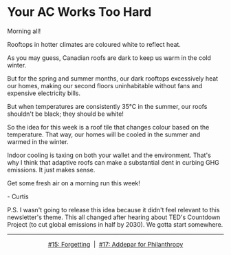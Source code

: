 # Your AC Works Too Hard

Morning all!

Rooftops in hotter climates are coloured white to reflect heat.

As you may guess, Canadian roofs are dark to keep us warm in the cold winter.

But for the spring and summer months, our dark rooftops excessively heat our homes, making our second floors uninhabitable without fans and expensive electricity bills.

But when temperatures are consistently 35°C in the summer, our roofs shouldn't be black; they should be white!

So the idea for this week is a roof tile that changes colour based on the temperature. That way, our homes will be cooled in the summer and warmed in the winter.

Indoor cooling is taxing on both your wallet and the environment. That's why I think that adaptive roofs can make a substantial dent in curbing GHG emissions. It just makes sense.


Get some fresh air on a morning run this week!


\- Curtis


P.S. I wasn't going to release this idea because it didn't feel relevant to this newsletter's theme. This all changed after hearing about TED's Countdown Project (to cut global emissions in half by 2030). We gotta start somewhere.

<!--START OF FOOTER-->
<hr style="margin-top:9px;height:1px;border: 0;background-image: linear-gradient(to right, rgba(0, 0, 0, 0.0), rgba(0, 0, 0, 0.5),rgba(0, 0, 0, 0.0));">
<!--START OF ISSUE NAVIGATION LINKS-->
<p align="center"><a href='015_forgetting.md'>#15: Forgetting</a>&nbsp;&nbsp;|&nbsp;&nbsp;<a href='017_addepar_for_philanthropy.md'>#17: Addepar for Philanthropy</a></p>
<!--START OF ISSUE NAVIGATION LINKS-->
<!--END OF FOOTER-->
